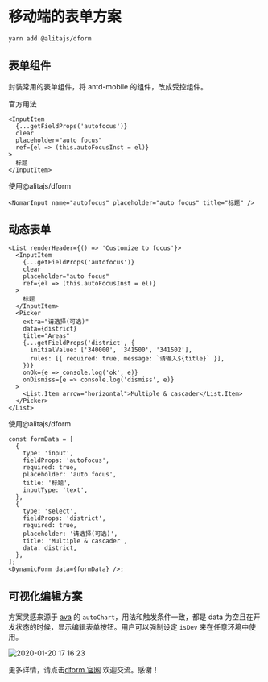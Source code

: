 
# 移动端的表单方案

```bash
yarn add @alitajs/dform
```

## 表单组件

封装常用的表单组件，将 antd-mobile 的组件，改成受控组件。

官方用法

```tsx
<InputItem
  {...getFieldProps('autofocus')}
  clear
  placeholder="auto focus"
  ref={el => (this.autoFocusInst = el)}
>
  标题
</InputItem>
```

使用@alitajs/dform

```tsx
<NomarInput name="autofocus" placeholder="auto focus" title="标题" />
```

## 动态表单

```tsx
<List renderHeader={() => 'Customize to focus'}>
  <InputItem
    {...getFieldProps('autofocus')}
    clear
    placeholder="auto focus"
    ref={el => (this.autoFocusInst = el)}
  >
    标题
  </InputItem>
  <Picker
    extra="请选择(可选)"
    data={district}
    title="Areas"
    {...getFieldProps('district', {
      initialValue: ['340000', '341500', '341502'],
      rules: [{ required: true, message: `请输入${title}` }],
    })}
    onOk={e => console.log('ok', e)}
    onDismiss={e => console.log('dismiss', e)}
  >
    <List.Item arrow="horizontal">Multiple & cascader</List.Item>
  </Picker>
</List>
```

使用@alitajs/dform

```tsx
const formData = [
  {
    type: 'input',
    fieldProps: 'autofocus',
    required: true,
    placeholder: 'auto focus',
    title: '标题',
    inputType: 'text',
  },
  {
    type: 'select',
    fieldProps: 'district',
    required: true,
    placeholder: '请选择(可选)',
    title: 'Multiple & cascader',
    data: district,
  },
];
<DynamicForm data={formData} />;
```

## 可视化编辑方案

方案灵感来源于 [ava](https://github.com/antvis/ava) 的 `autoChart`，用法和触发条件一致，都是 data 为空且在开发状态的时候，显示编辑表单按钮。用户可以强制设定 `isDev` 来在任意环境中使用。

![2020-01-20 17 16 23](https://user-images.githubusercontent.com/11746742/72713840-b37bc900-3ba8-11ea-8a94-d19cdd39be53.gif)

更多详情，请点击[dform 官网](https://dform.alitajs.com/) 欢迎交流。感谢！
